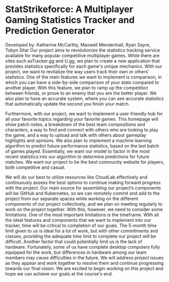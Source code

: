 # StatStrikeforce: A Multiplayer Gaming Statistics Tracker and Prediction Generator 
Developed by: Katherine McCarthy, Maxwell Mendenhall, Ryan Sayre, Tobyn Sitar
Our project aims to revolutionize the statistics tracking service available for many popular competitive multiplayer games. While there are sites such asTracker.gg and U.gg, we plan to create a new application that provides statistics specifically for each game's unique mechanics. With our project, we want to revitalize the way users track their own or others’ statistics. One of the main features we want to implement is comparison, in which you can have a side-by-side comparison of your stats compared to another player. With this feature, we plan to ramp up the competition between friends, or prove to an enemy that you are the better player. We also plan to have an accurate system, where you can see accurate statistics that automatically update the second you finish your match.

Furthermore, with our project, we want to implement a user-friendly hub for all your favorite topics regarding your favorite games. This homepage will show patch notes, a breakdown of the best team compositions and characters, a way to find and connect with others who are looking to play the game, and a way to upload and talk with others about gameplay highlights and opinions. We also plan to implement a machine learning algorithm to predict future performance statistics, based on the last batch of games played. Essentially, we want our model to factor in the most recent statistics into our algorithm to determine predictions for future matches. We want our project to be the best community website for players, both competitive and casual.

We will do our best to utilize resources like CloudLab effectively and continuously assess the best options to continue making forward progress with the project. Our main source for assembling our project’s components will be GitHub and Kubernetes, so we can remotely commit and add to the project from our separate spaces while working on the different components of our project collectively, and we plan on meeting regularly to work on the project together. With this, however, we need to consider some limitations. One of the most important limitations is the timeframe. With all the ideal features and components that we want to implement into our tracker, time will be critical to completion of our goals. The 5-month time limit given to us is ideal for a lot of work, but with other commitments and classes, providing the adequate time limit to complete our project will be difficult. Another factor that could potentially limit us is the lack of hardware. Fortunately, some of us have complete desktop computers fully equipped for the work, but differences in hardware among our team members may cause difficulties in the future. We will address project issues as they appear and work together to resolve them and continue progressing towards our final vision. We are excited to begin working on this project and hope we can achieve our goals at the course's end.
